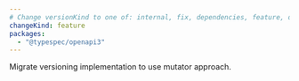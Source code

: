 ```yaml
---
# Change versionKind to one of: internal, fix, dependencies, feature, deprecation, breaking
changeKind: feature
packages:
  - "@typespec/openapi3"
---
```


Migrate versioning implementation to use mutator approach.
